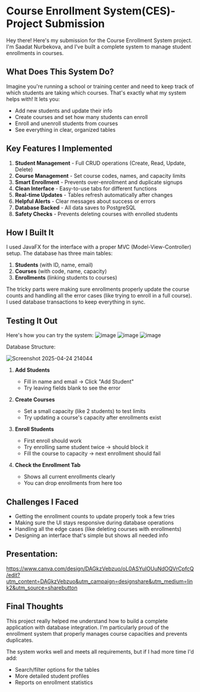 # Course Enrollment System(CES)- Project Submission

Hey there! Here's my submission for the Course Enrollment System project. I'm Saadat Nurbekova, and I've built a complete system to manage student enrollments in courses.

## What Does This System Do?

Imagine you're running a school or training center and need to keep track of which students are taking which courses. That's exactly what my system helps with! It lets you:

- Add new students and update their info
- Create courses and set how many students can enroll
- Enroll and unenroll students from courses
- See everything in clear, organized tables

## Key Features I Implemented

1. **Student Management** - Full CRUD operations (Create, Read, Update, Delete)
2. **Course Management** - Set course codes, names, and capacity limits
3. **Smart Enrollment** - Prevents over-enrollment and duplicate signups
4. **Clean Interface** - Easy-to-use tabs for different functions
5. **Real-time Updates** - Tables refresh automatically after changes
6. **Helpful Alerts** - Clear messages about success or errors
7. **Database Backed** - All data saves to PostgreSQL
8. **Safety Checks** - Prevents deleting courses with enrolled students

## How I Built It

I used JavaFX for the interface with a proper MVC (Model-View-Controller) setup. The database has three main tables:

1. **Students** (with ID, name, email)
2. **Courses** (with code, name, capacity)
3. **Enrollments** (linking students to courses)

The tricky parts were making sure enrollments properly update the course counts and handling all the error cases (like trying to enroll in a full course). I used database transactions to keep everything in sync.

## Testing It Out

Here's how you can try the system:
![image](https://github.com/user-attachments/assets/88461b59-183e-43c6-aa50-c31b25aa7b5b)
![image](https://github.com/user-attachments/assets/b29ad0e3-231c-41b7-918f-e4558905d11f)
![image](https://github.com/user-attachments/assets/13d189d2-8a05-43de-8974-dc7ffe15bb5f)

Database Structure:

![Screenshot 2025-04-24 214044](https://github.com/user-attachments/assets/344ab93d-6b18-4237-8615-039e4a340ced)

1. **Add Students**  
   - Fill in name and email → Click "Add Student"  
   - Try leaving fields blank to see the error

2. **Create Courses**  
   - Set a small capacity (like 2 students) to test limits  
   - Try updating a course's capacity after enrollments exist

3. **Enroll Students**  
   - First enroll should work  
   - Try enrolling same student twice → should block it  
   - Fill the course to capacity → next enrollment should fail  

4. **Check the Enrollment Tab**  
   - Shows all current enrollments clearly  
   - You can drop enrollments from here too

## Challenges I Faced

- Getting the enrollment counts to update properly took a few tries
- Making sure the UI stays responsive during database operations
- Handling all the edge cases (like deleting courses with enrollments)
- Designing an interface that's simple but shows all needed info

## Presentation: 
https://www.canva.com/design/DAGkzVebzuo/oL0ASYulOUuNdOQVrCpfcQ/edit?utm_content=DAGkzVebzuo&utm_campaign=designshare&utm_medium=link2&utm_source=sharebutton

## Final Thoughts

This project really helped me understand how to build a complete application with database integration. I'm particularly proud of the enrollment system that properly manages course capacities and prevents duplicates.

The system works well and meets all requirements, but if I had more time I'd add:
- Search/filter options for the tables
- More detailed student profiles
- Reports on enrollment statistics
